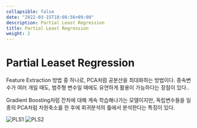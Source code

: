 ```yaml
---
collapsible: false
date: "2022-03-15T10:08:56+09:00"
description: Partial Least Regression
title: Partial Least Regression
weight: 2
---
```


# Partial Leaset Regression

Feature Extraction 방법 중 하나로, PCA처럼 공분산을 최대화하는 방법이다. 종속변수가 여러 개일 때도, 범주형 변수일 때에도 유연하게 활용이 가능하다는 장점이 있다..

Gradient Boosting처럼 잔차에 대해 계속 학습해나가는 모델이지만, 독립변수들을 일종의 PCA처럼 차원축소를 한 후에 회귀분석의 틀에서 분석한다는 특징이 있다.

![PLS1](images/posts/machine_learning/partial_least_regression1.jpg)
![PLS2](images/posts/machine_learning/partial_least_regression2.jpg)
